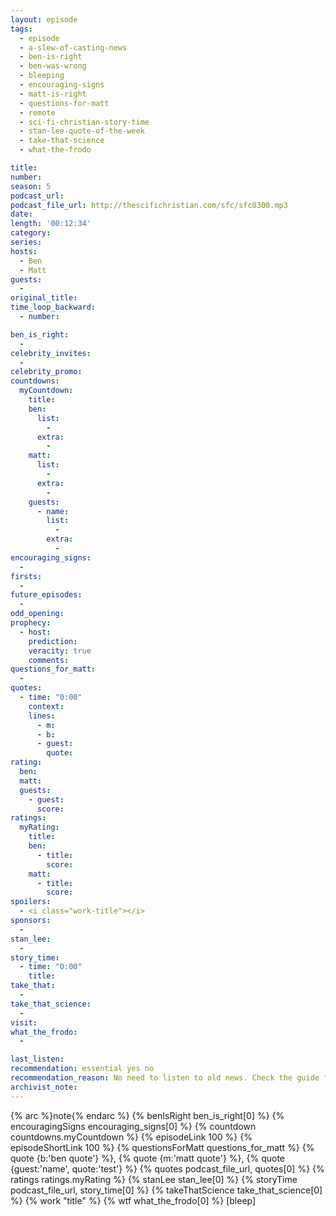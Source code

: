 ```yaml
---
layout: episode
tags:
  - episode
  - a-slew-of-casting-news
  - ben-is-right
  - ben-was-wrong
  - bleeping
  - encouraging-signs
  - matt-is-right
  - questions-for-matt
  - remote
  - sci-fi-christian-story-time
  - stan-lee-quote-of-the-week
  - take-that-science
  - what-the-frodo

title: 
number: 
season: 5
podcast_url: 
podcast_file_url: http://thescifichristian.com/sfc/sfc0300.mp3
date: 
length: '00:12:34'
category: 
series: 
hosts:
  - Ben
  - Matt
guests:
  - 
original_title: 
time_loop_backward: 
  - number: 

ben_is_right:
  - 
celebrity_invites: 
  - 
celebrity_promo: 
countdowns:
  myCountdown:
    title: 
    ben:
      list:
        - 
      extra:
        - 
    matt: 
      list:
        - 
      extra:
        - 
    guests:
      - name: 
        list:
          - 
        extra:
          - 
encouraging_signs:
  - 
firsts:
  - 
future_episodes:
  - 
odd_opening: 
prophecy:
  - host:
    prediction: 
    veracity: true
    comments: 
questions_for_matt:
  - 
quotes:
  - time: "0:00"
    context: 
    lines:
      - m: 
      - b: 
      - guest: 
        quote: 
rating:
  ben: 
  matt: 
  guests:
    - guest: 
      score: 
ratings:
  myRating:
    title: 
    ben:
      - title: 
        score: 
    matt: 
      - title: 
        score: 
spoilers: 
  - <i class="work-title"></i>
sponsors:
  - 
stan_lee:
  - 
story_time:
  - time: "0:00"
    title: 
take_that:
  - 
take_that_science:
  - 
visit: 
what_the_frodo:
  - 

last_listen: 
recommendation: essential yes no
recommendation_reason: No need to listen to old news. Check the guide for what's interesting in hindsight.|Any notable feedback is included in the guide.
archivist_note: 
---
```


{% arc %}note{% endarc %}
{% benIsRight ben_is_right[0] %}
{% encouragingSigns encouraging_signs[0] %}
{% countdown countdowns.myCountdown %}
{% episodeLink 100 %}
{% episodeShortLink 100 %}
{% questionsForMatt questions_for_matt %}
{% quote {b:'ben quote'} %}, {% quote {m:'matt quote'} %}, {% quote {guest:'name', quote:'test'} %}
{% quotes podcast_file_url, quotes[0] %}
{% ratings ratings.myRating %}
{% stanLee stan_lee[0] %}
{% storyTime podcast_file_url, story_time[0] %}
{% takeThatScience take_that_science[0] %}
{% work "title" %}
{% wtf what_the_frodo[0] %}
[bleep]